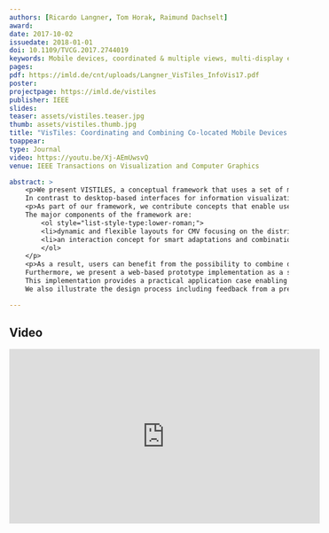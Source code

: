 ```yaml
---
authors: [Ricardo Langner, Tom Horak, Raimund Dachselt]
award:
date: 2017-10-02
issuedate: 2018-01-01
doi: 10.1109/TVCG.2017.2744019
keywords: Mobile devices, coordinated & multiple views, multi-display environment, cross-device interaction
pages:
pdf: https://imld.de/cnt/uploads/Langner_VisTiles_InfoVis17.pdf
poster:
projectpage: https://imld.de/vistiles
publisher: IEEE
slides:
teaser: assets/vistiles.teaser.jpg
thumb: assets/vistiles.thumb.jpg
title: "VisTiles: Coordinating and Combining Co-located Mobile Devices for Visual Data Exploration"
toappear:
type: Journal
video: https://youtu.be/Xj-AEmUwsvQ
venue: IEEE Transactions on Visualization and Computer Graphics

abstract: >
    <p>We present VISTILES, a conceptual framework that uses a set of mobile devices to distribute and coordinate visualization views for the exploration of multivariate data.
    In contrast to desktop-based interfaces for information visualization, mobile devices offer the potential to provide a dynamic and user-defined interface supporting co-located collaborative data exploration with different individual workflows.</p>
    <p>As part of our framework, we contribute concepts that enable users to interact with coordinated & multiple views (CMV) that are distributed across several mobile devices.
    The major components of the framework are:
        <ol style="list-style-type:lower-roman;">
        <li>dynamic and flexible layouts for CMV focusing on the distribution of views and</li>
        <li>an interaction concept for smart adaptations and combinations of visualizations utilizing explicit side-by-side arrangements of devices.</li>
        </ol>
    </p>
    <p>As a result, users can benefit from the possibility to combine devices and organize them in meaningful spatial layouts.
    Furthermore, we present a web-based prototype implementation as a specific instance of our concepts.
    This implementation provides a practical application case enabling users to explore a multivariate data collection.
    We also illustrate the design process including feedback from a preliminary user study, which informed the design of both the concepts and the final prototype.</p>

---
```


## Video
<iframe width="560" height="315" src="https://www.youtube.com/embed/Xj-AEmUwsvQ" frameborder="0" allowfullscreen></iframe>